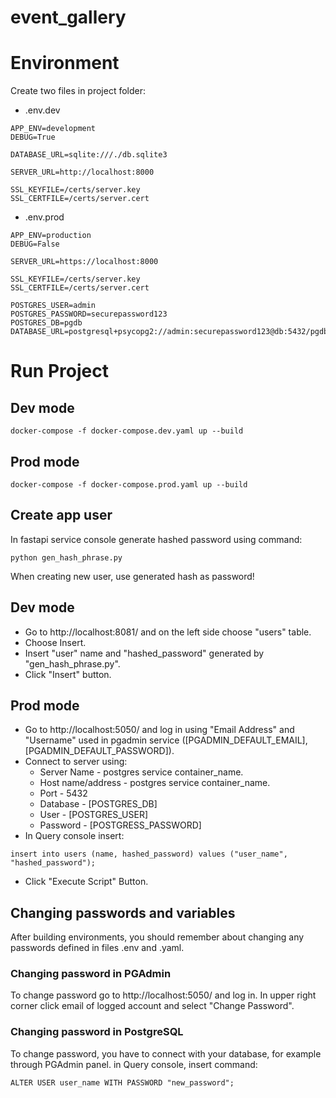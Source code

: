 # event_gallery

# Environment
Create two files in project folder:
* .env.dev
```
APP_ENV=development
DEBUG=True

DATABASE_URL=sqlite:///./db.sqlite3

SERVER_URL=http://localhost:8000

SSL_KEYFILE=/certs/server.key
SSL_CERTFILE=/certs/server.cert
```
* .env.prod
```
APP_ENV=production
DEBUG=False

SERVER_URL=https://localhost:8000

SSL_KEYFILE=/certs/server.key
SSL_CERTFILE=/certs/server.cert

POSTGRES_USER=admin
POSTGRES_PASSWORD=securepassword123
POSTGRES_DB=pgdb
DATABASE_URL=postgresql+psycopg2://admin:securepassword123@db:5432/pgdb
```

# Run Project

## Dev mode
```
docker-compose -f docker-compose.dev.yaml up --build
```

## Prod mode
```
docker-compose -f docker-compose.prod.yaml up --build
```

## Create app user
In fastapi service console generate hashed password using command:
```
python gen_hash_phrase.py
```
When creating new user, use generated hash as password!

## Dev mode
* Go to http://localhost:8081/ and on the left side choose "users" table.
* Choose Insert.
* Insert "user" name and "hashed_password" generated by "gen_hash_phrase.py".
* Click "Insert" button.

## Prod mode
* Go to http://localhost:5050/ and log in using "Email Address" and "Username" used in pgadmin service ([PGADMIN_DEFAULT_EMAIL], [PGADMIN_DEFAULT_PASSWORD]).
* Connect to server using:
    * Server Name - postgres service container_name.
    * Host name/address - postgres service container_name.
    * Port - 5432
    * Database - [POSTGRES_DB]
    * User - [POSTGRES_USER]
    * Password - [POSTGRESS_PASSWORD]
* In Query console insert:
```
insert into users (name, hashed_password) values ("user_name", "hashed_password");
```
* Click "Execute Script" Button.

## Changing passwords and variables
After building environments, you should remember about changing any passwords defined in files .env and .yaml.

### Changing password in PGAdmin
To change password go to http://localhost:5050/ and log in. In upper right corner click email of logged account and select "Change Password".

### Changing password in PostgreSQL
To change password, you have to connect with your database, for example through PGAdmin panel. in Query console, insert command:

```
ALTER USER user_name WITH PASSWORD "new_password";
```

